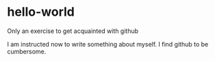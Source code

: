 # hello-world
Only an exercise to get acquainted with github

I am instructed now to write something about myself.  I find github to be cumbersome.
